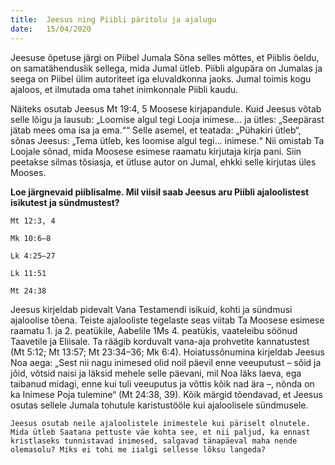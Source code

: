 ```yaml
---
title:  Jeesus ning Piibli päritolu ja ajalugu
date:   15/04/2020
---
```


Jeesuse õpetuse järgi on Piibel Jumala Sõna selles mõttes, et Piiblis öeldu, on samatähenduslik sellega, mida Jumal ütleb. Piibli algupära on Jumalas ja seega on Piibel ülim autoriteet iga eluvaldkonna jaoks. Jumal toimis kogu ajaloos, et ilmutada oma tahet inimkonnale Piibli kaudu.

Näiteks osutab Jeesus Mt 19:4, 5 Moosese kirjapandule. Kuid Jeesus võtab selle lõigu ja lausub: „Loomise algul tegi Looja inimese… ja ütles: „Seepärast jätab mees oma isa ja ema.““ Selle asemel, et teatada: „Pühakiri ütleb“, sõnas Jeesus: „Tema ütleb, kes loomise algul tegi… inimese.“ Nii omistab Ta Loojale sõnad, mida Moosese esimese raamatu kirjutaja kirja pani. Siin peetakse silmas tõsiasja, et ütluse autor on Jumal, ehkki selle kirjutas üles Mooses.

**Loe järgnevaid piiblisalme. Mil viisil saab Jeesus aru Piibli ajaloolistest isikutest ja sündmustest?**

`Mt 12:3, 4`

`Mk 10:6–8`

`Lk 4:25–27`

`Lk 11:51`

`Mt 24:38`

Jeesus kirjeldab pidevalt Vana Testamendi isikuid, kohti ja sündmusi ajaloolise tõena. Teiste ajalooliste tegelaste seas viitab Ta Moosese esimese raamatu 1. ja 2. peatükile, Aabelile 1Ms 4. peatükis, vaateleibu söönud Taavetile ja Eliisale. Ta räägib korduvalt vana-aja prohvetite kannatustest  (Mt 5:12; Mt 13:57; Mt 23:34–36; Mk 6:4). Hoiatussõnumina kirjeldab Jeesus Noa aega: „Sest nii nagu inimesed olid noil päevil enne veeuputust – sõid ja jõid, võtsid naisi ja läksid mehele selle päevani, mil Noa läks laeva, ega taibanud midagi, enne kui tuli veeuputus ja võttis kõik nad ära –, nõnda on ka Inimese Poja tulemine“ (Mt 24:38, 39). Kõik märgid tõendavad, et Jeesus osutas sellele Jumala tohutule karistustööle kui ajaloolisele sündmusele.

`Jeesus osutab neile ajaloolistele inimestele kui päriselt olnutele. Mida ütleb Saatana pettuste väe kohta see, et nii paljud, ka ennast kristlaseks tunnistavad inimesed, salgavad tänapäeval maha nende olemasolu? Miks ei tohi me iialgi sellesse lõksu langeda?`
